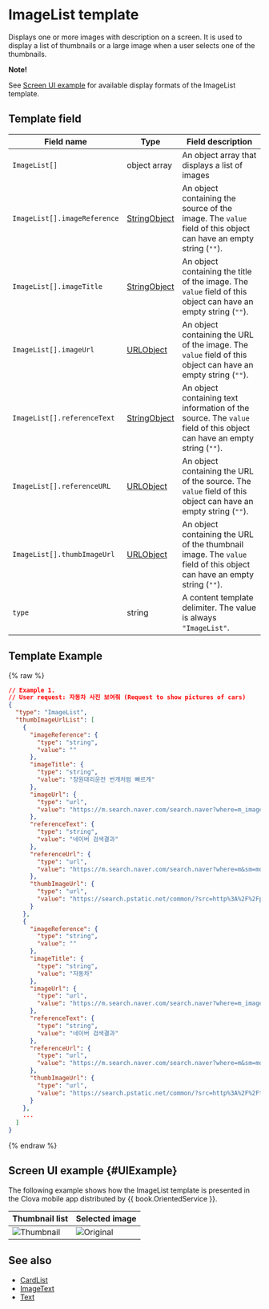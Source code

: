 # ImageList template
Displays one or more images with description on a screen. It is used to display a list of thumbnails or a large image when a user selects one of the thumbnails.

<div class="note">
<p><strong>Note!</strong></p>
<p>See <a href="#UIExample">Screen UI example</a> for available display formats of the ImageList template.</p>
</div>

## Template field

| Field name       | Type    | Field description                     |
|---------------|---------|-----------------------------|
| `ImageList[]`                | object array | An object array that displays a list of images                        |
| `ImageList[].imageReference` | [StringObject](/CIC/References/ContentTemplates/Shared_Objects.md#StringObject) | An object containing the source of the image. The `value` field of this object can have an empty string (`""`).      |
| `ImageList[].imageTitle`     | [StringObject](/CIC/References/ContentTemplates/Shared_Objects.md#StringObject) | An object containing the title of the image. The `value` field of this object can have an empty string (`""`).           |
| `ImageList[].imageUrl`       | [URLObject](/CIC/References/ContentTemplates/Shared_Objects.md#URLObject)       | An object containing the URL of the image. The `value` field of this object can have an empty string (`""`).      |
| `ImageList[].referenceText`  | [StringObject](/CIC/References/ContentTemplates/Shared_Objects.md#StringObject) | An object containing text information of the source. The `value` field of this object can have an empty string (`""`).      |
| `ImageList[].referenceURL`   | [URLObject](/CIC/References/ContentTemplates/Shared_Objects.md#URLObject)       | An object containing the URL of the source. The `value` field of this object can have an empty string (`""`).      |
| `ImageList[].thumbImageUrl`  | [URLObject](/CIC/References/ContentTemplates/Shared_Objects.md#URLObject)       | An object containing the URL of the thumbnail image. The `value` field of this object can have an empty string (`""`).      |
| `type`                       | string       | A content template delimiter. The value is always `"ImageList"`.        |

## Template Example

{% raw %}
```json
// Example 1.
// User request: 자동차 사진 보여줘 (Request to show pictures of cars)
{
  "type": "ImageList",
  "thumbImageUrlList": [
    {
      "imageReference": {
        "type": "string",
        "value": ""
      },
      "imageTitle": {
        "type": "string",
        "value": "창원대리운전 번개처럼 빠르게"
      },
      "imageUrl": {
        "type": "url",
        "value": "https://m.search.naver.com/search.naver?where=m_image&mode=default&query=%EC%9E%90%EB%8F%99%EC%B0%A8%20%EC%9D%B4%EB%AF%B8%EC%A7%80#imgId=post7533909_3"
      },
      "referenceText": {
        "type": "string",
        "value": "네이버 검색결과"
      },
      "referenceUrl": {
        "type": "url",
        "value": "https://m.search.naver.com/search.naver?where=m&sm=mob_lic&query=%ec%9e%90%eb%8f%99%ec%b0%a8+%ec%82%ac%ec%a7%84+%eb%b3%b4%ec%97%ac%ec%a4%98"
      },
      "thumbImageUrl": {
        "type": "url",
        "value": "https://search.pstatic.net/common/?src=http%3A%2F%2Fpost.phinf.naver.net%2FMjAxNzA1MDZfMTg4%2FMDAxNDk0MDYyNDAwMDY3.C6LJCKXrha2u8dIqOOX0RhQNGrVVfkp3WbLO8U-xzRwg.IEYdykQp6xguEy4bnQ83JhDy1QZOtO4n1Lx5MBwivFwg.JPEG%2FIz2FmvAaRVzSf2Z-sNWzYQVU5z6Q.jpg&type=b360"
      }
    },
    {
      "imageReference": {
        "type": "string",
        "value": ""
      },
      "imageTitle": {
        "type": "string",
        "value": "자동차"
      },
      "imageUrl": {
        "type": "url",
        "value": "https://m.search.naver.com/search.naver?where=m_image&mode=default&query=%EC%9E%90%EB%8F%99%EC%B0%A8%20%EC%9D%B4%EB%AF%B8%EC%A7%80#imgId=gallery2004021016070294818_1"
      },
      "referenceText": {
        "type": "string",
        "value": "네이버 검색결과"
      },
      "referenceUrl": {
        "type": "url",
        "value": "https://m.search.naver.com/search.naver?where=m&sm=mob_lic&query=%ec%9e%90%eb%8f%99%ec%b0%a8+%ec%82%ac%ec%a7%84+%eb%b3%b4%ec%97%ac%ec%a4%98"
      },
      "thumbImageUrl": {
        "type": "url",
        "value": "https://search.pstatic.net/common/?src=http%3A%2F%2Fthumb.photo.naver.net%2Fdata15%2Fgallery%2F2004-02%2F10%2F07%2F18m2948m0.jpg&type=b360"
      }
    },
    ...
  ]
}

```
{% endraw %}

## Screen UI example {#UIExample}
The following example shows how the ImageList template is presented in the Clova mobile app distributed by {{ book.OrientedService }}.

| Thumbnail list | Selected image |
|-------|-------|
| ![Thumbnail](/CIC/Resources/Images/Content_Template-Thumbnail_List.png) | ![Original](/CIC/Resources/Images/Content_Template-Original_Image.png) |

## See also
* [CardList](/CIC/References/ContentTemplates/ImageList.md)
* [ImageText](/CIC/References/ContentTemplates/ImageText.md)
* [Text](/CIC/References/ContentTemplates/Text.md)
